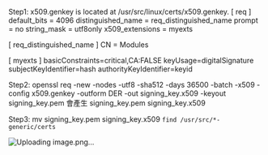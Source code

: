 Step1:
x509.genkey is located at /usr/src/linux/certs/x509.genkey.
[ req ]
default_bits = 4096
distinguished_name = req_distinguished_name
prompt = no
string_mask = utf8only
x509_extensions = myexts

[ req_distinguished_name ]
CN = Modules

[ myexts ]
basicConstraints=critical,CA:FALSE
keyUsage=digitalSignature
subjectKeyIdentifier=hash
authorityKeyIdentifier=keyid

Step2:
openssl req -new -nodes -utf8 -sha512 -days 36500 -batch -x509 -config x509.genkey -outform DER -out signing_key.x509 -keyout signing_key.pem
會產生 signing_key.pem signing_key.x509

Step3:
mv signing_key.pem signing_key.x509 `find /usr/src/*-generic/certs`


![Uploading image.png…]()
